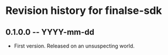 # Revision history for finalse-sdk

## 0.1.0.0 -- YYYY-mm-dd

* First version. Released on an unsuspecting world.
